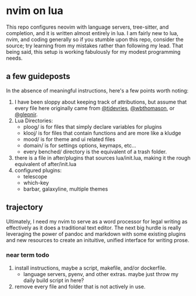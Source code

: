 # nvim on lua  

This repo configures neovim with language servers, tree-sitter, and completion, and it is written almost entirely in lua. I am fairly new to lua, nvim, and coding generally so if you stumble upon this repo, consider the source; try learning from my mistakes rather than following my lead. That being said, this setup is working fabulously for my modest programming needs.

## a few guideposts  

In the absence of meaningful instructions, here's a few points worth noting:  
1. I have been sloppy about keeping track of attributions, but assume that every file here originally came from [@tjdevries](github.com/tjdevries), [@wbthomason](github.com/wbthomason), or [@glepnir](github.com/glepnir).  
2. Lua Directories:  
    - ploog/ is for files that simply declare variables for plugins
    - klooj/ is for files that contain functions and are more like a kludge
    - mood/ is for theme and ui related files
    - domain/ is for settings options, keymaps, etc...  
    - every benched/ directory is the equivalent of a trash folder.  
3. there is a file in after/plugins that sources lua/init.lua, making it the rough equivalent of after/init.lua
4. configured plugins:
    - telescope
    - which-key
    - barbar, galaxyline, multiple themes  

## trajectory  

Ultimately, I need my nvim to serve as a word processor for legal writing as effectively as it does a traditional text editor. The next big hurdle is really leveraging the power of pandoc and markdown with some existing plugins and new resources to create an inituitive, unified interface for writing prose.  

### near term todo  

1. install instructions, maybe a script, makefile, and/or dockerfile.  
    - language servers, pyenv, and other extras. maybe just throw my daily build script in here?  
2. remove every file and folder that is not actively in use.
